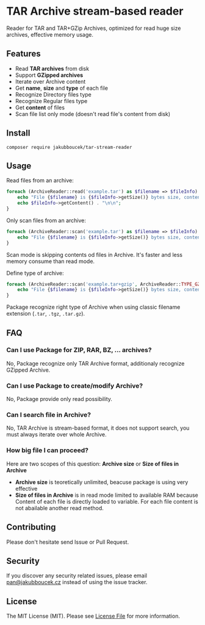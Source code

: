 # TAR Archive stream-based reader

Reader for TAR and TAR+GZip Archives, optimized for read huge size archives, effective memory usage.

## Features

- Read **TAR archives** from disk
- Support **GZipped archives**
- Iterate over Archive content
- Get **name**, **size** and **type** of each file
- Recognize Directory files type
- Recognize Regular files type
- Get **content** of files
- Scan file list only mode (doesn't read file's content from disk)

## Install

```shell
composer require jakubboucek/tar-stream-reader
```

## Usage 

Read files from an archive:
```php
foreach (ArchiveReader::read('example.tar') as $filename => $fileInfo) {
    echo "File {$filename} is {$fileInfo->getSize()} bytes size, content of file:\n";
    echo $fileInfo->getContent() . "\n\n";
}
```

Only scan files from an archive:
```php
foreach (ArchiveReader::scan('example.tar') as $filename => $fileInfo) {
    echo "File {$filename} is {$fileInfo->getSize()} bytes size, content of file.\n";
}
```
Scan mode is skipping contents od files in Archive. It's faster and less memory consume than read mode. 

Define type of archive:
```php
foreach (ArchiveReader::scan('example.tar+gzip', ArchiveReader::TYPE_GZ) as $filename => $fileInfo) {
    echo "File {$filename} is {$fileInfo->getSize()} bytes size, content of file.\n";
}
```
Package recognize right type of Archive when using classic filename extension (`.tar`, `.tgz`, `.tar.gz`).

## FAQ

### Can I use Package for ZIP, RAR, BZ, … archives? 

No, Package recognize only TAR Archive format, additionaly recognize GZipped Archive.

### Can I use Package to create/modify Archive?

No, Package provide only read possibility.

### Can I search file in Archive?

No, TAR Archive is stream-based format, it does not support search, you must always iterate over whole Archive.

### How big file I can proceed?

Here are two scopes of this question: **Archive size** or **Size of files in Archive**

- **Archive size** is teoretically unlimited, beacuse package is using very effective  
- **Size of files in Archive** is in read mode limited to available RAM because Content of each file is directly
loaded to variable. For each file content is not abailable another read method.

## Contributing
Please don't hesitate send Issue or Pull Request.

## Security
If you discover any security related issues, please email pan@jakubboucek.cz instead of using the issue tracker.

## License
The MIT License (MIT). Please see [License File](LICENSE) for more information.